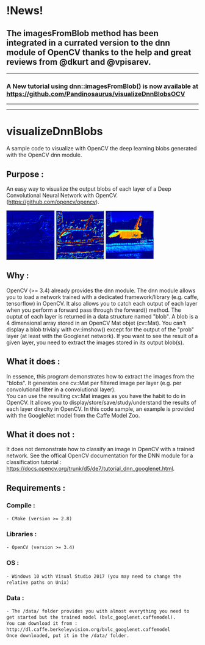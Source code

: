 # !News!
The imagesFromBlob method has been integrated in a currated version to the dnn module of OpenCV thanks to the help and great reviews from @dkurt and @vpisarev.
-----------------------------------------------------------------------------------------------------------------------------------------
-----------------------------------------------------------------------------------------------------------------------------------------
### A New tutorial using dnn::imagesFromBlob() is now available at https://github.com/Pandinosaurus/visualizeDnnBlobsOCV
-----------------------------------------------------------------------------------------------------------------------------------------
-----------------------------------------------------------------------------------------------------------------------------------------

# visualizeDnnBlobs
A sample code to visualize with OpenCV the deep learning blobs generated with the OpenCV dnn module.

## Purpose :
An easy way to visualize the output blobs of each layer of a Deep Convolutional Neural Network with OpenCV.(https://github.com/opencv/opencv).

<a> <img src="./results/output1.PNG" align="center" height="25%" width="25%"> <img src="./results/output2.PNG" align="center" height="25%" width="25%"> <img src="./results/output3.PNG" align="center" height="25%" width="25%"> </a>

## Why :
OpenCV (>= 3.4) already provides the dnn module. 
The dnn module allows you to load a network trained with a dedicated framework/library (e.g. caffe, tensorflow) in OpenCV. It also allows you to catch each output of each layer when you perform a forward pass through the forward() method.
The ouptut of each layer is returned in a data structure named "blob".
A blob is a 4 dimensional array stored in an OpenCV Mat objet (cv::Mat). 
You can't display a blob trivialy with cv::imshow() except for the output of the "prob" layer (at least with the Googlenet network). 
If you want to see the result of a given layer, you need to extract the images stored in its output blob(s).

## What it does :
In essence, this program demonstrates how to extract the images from the "blobs". 
It generates one cv::Mat per filtered image per layer (e.g. per convolutional filter in a convolutional layer).  
You can use the resulting cv::Mat images as you have the habit to do in OpenCV. 
It allows you to display/store/save/study/understand the results of each layer direclty in OpenCV.
In this code sample, an example is provided with the GoogleNet model from the Caffe Model Zoo.

## What it does not :
It does not demonstrate how to classify an image in OpenCV with a trained network.
See the offical OpenCV documentation for the DNN module for a classification tutorial : https://docs.opencv.org/trunk/d5/de7/tutorial_dnn_googlenet.html.

## Requirements :
### Compile :
	- CMake (version >= 2.8)
### Libraries :
	- OpenCV (version >= 3.4)
### OS :
	- Windows 10 with Visual Studio 2017 (you may need to change the relative paths on Unix)
### Data :
	- The /data/ folder provides you with almost everything you need to get started but the trained model (bvlc_googlenet.caffemodel). 
	You can download it from : http://dl.caffe.berkeleyvision.org/bvlc_googlenet.caffemodel
	Once downloaded, put it in the /data/ folder.
